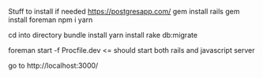 Stuff to install if needed
https://postgresapp.com/
gem install rails
gem install foreman
npm i yarn


cd into directory
bundle install
yarn install
rake db:migrate 

foreman start -f Procfile.dev <= should start both rails and javascript server

go to http://localhost:3000/ 

 
